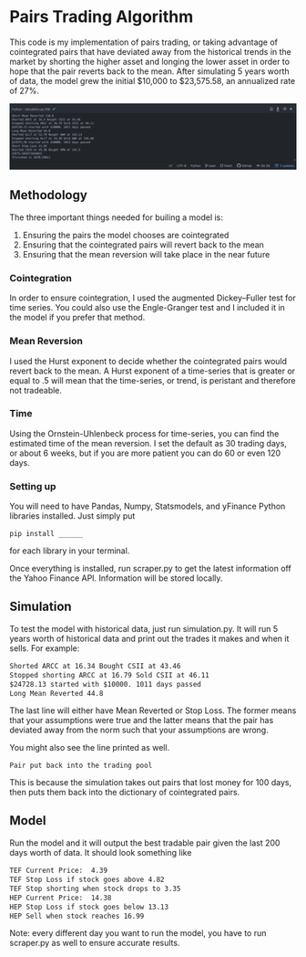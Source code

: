# Pairs Trading Algorithm
This code is my implementation of pairs trading, or taking advantage of cointegrated pairs that have deviated away from the historical trends in the market by shorting the higher asset and longing the lower asset in order to hope that the pair reverts back to the mean.
After simulating 5 years worth of data, the model grew the initial $10,000 to $23,575.58, an annualized rate of 27%.

![](/Screen%20Shot%202021-01-11%20at%207.50.30%20PM.png)

## Methodology
The three important things needed for builing a model is:

1. Ensuring the pairs the model chooses are cointegrated
2. Ensuring that the cointegrated pairs will revert back to the mean
3. Ensuring that the mean reversion will take place in the near future

### Cointegration
In order to ensure cointegration, I used the augmented Dickey–Fuller test for time series. You could also use the Engle-Granger test and I included it in the model if you prefer that method.

### Mean Reversion
I used the Hurst exponent to decide whether the cointegrated pairs would revert back to the mean. A Hurst exponent of a time-series that is greater or equal to .5 will mean that the time-series, or trend, is peristant and therefore not tradeable.

### Time
Using the Ornstein-Uhlenbeck process for time-series, you can find the estimated time of the mean reversion. I set the default as 30 trading days, or about 6 weeks, but if you are more patient you can do 60 or even 120 days.

### Setting up
You will need to have Pandas, Numpy, Statsmodels, and yFinance Python libraries installed. Just simply put
```
pip install ______
```
for each library in your terminal.

Once everything is installed, run scraper.py to get the latest information off the Yahoo Finance API. Information will be stored locally.

## Simulation
To test the model with historical data, just run simulation.py. It will run 5 years worth of historical data and print out the trades it makes and when it sells. For example:
```
Shorted ARCC at 16.34 Bought CSII at 43.46
Stopped shorting ARCC at 16.79 Sold CSII at 46.11
$24728.13 started with $10000. 1011 days passed
Long Mean Reverted 44.8
```
The last line will either have Mean Reverted or Stop Loss. The former means that your assumptions were true and the latter means that the pair has deviated away from the norm such that your assumptions are wrong.

You might also see the line printed as well.
```
Pair put back into the trading pool
```
This is because the simulation takes out pairs that lost money for 100 days, then puts them back into the dictionary of cointegrated pairs.

## Model
Run the model and it will output the best tradable pair given the last 200 days worth of data. It should look something like
```
TEF Current Price:  4.39
TEF Stop Loss if stock goes above 4.82
TEF Stop shorting when stock drops to 3.35
HEP Current Price:  14.38
HEP Stop Loss if stock goes below 13.13
HEP Sell when stock reaches 16.99
```
Note: every different day you want to run the model, you have to run scraper.py as well to ensure accurate results.
